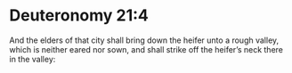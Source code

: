 # Deuteronomy 21:4

And the elders of that city shall bring down the heifer unto a rough valley, which is neither eared nor sown, and shall strike off the heifer’s neck there in the valley: